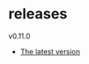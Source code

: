 # releases

v0.11.0

* [The latest version](https://github.com/inkdropapp/releases/releases/latest)

